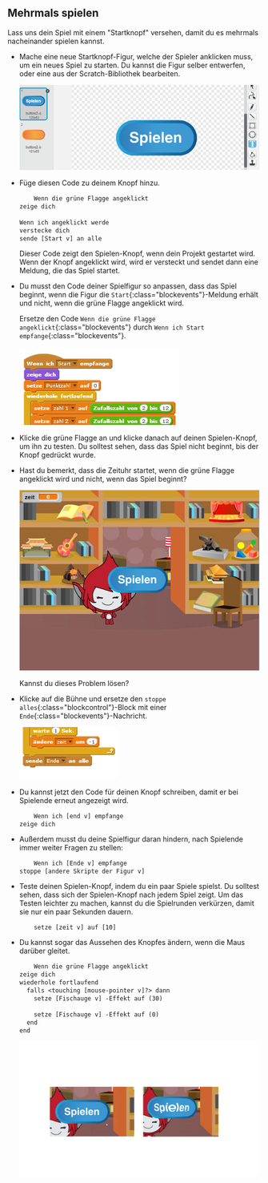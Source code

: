 ## Mehrmals spielen

Lass uns dein Spiel mit einem "Startknopf" versehen, damit du es mehrmals nacheinander spielen kannst.

+ Mache eine neue Startknopf-Figur, welche der Spieler anklicken muss, um ein neues Spiel zu starten. Du kannst die Figur selber entwerfen, oder eine aus der Scratch-Bibliothek bearbeiten.
    
    ![screenshot](images/brain-play.png)

+ Füge diesen Code zu deinem Knopf hinzu.
    
    ```blocks
        Wenn die grüne Flagge angeklickt
    zeige dich
    
    Wenn ich angeklickt werde
    verstecke dich
    sende [Start v] an alle
    ```
    
    Dieser Code zeigt den Spielen-Knopf, wenn dein Projekt gestartet wird. Wenn der Knopf angeklickt wird, wird er versteckt und sendet dann eine Meldung, die das Spiel startet.

+ Du musst den Code deiner Spielfigur so anpassen, dass das Spiel beginnt, wenn die Figur die `Start`{:class="blockevents"}-Meldung erhält und nicht, wenn die grüne Flagge angeklickt wird.
    
    Ersetze den Code `Wenn die grüne Flagge angeklickt`{:class="blockevents"} durch `Wenn ich Start empfange`{:class="blockevents"}.
    
    ![screenshot](images/brain-start.png)

+ Klicke die grüne Flagge an und klicke danach auf deinen Spielen-Knopf, um ihn zu testen. Du solltest sehen, dass das Spiel nicht beginnt, bis der Knopf gedrückt wurde.

+ Hast du bemerkt, dass die Zeituhr startet, wenn die grüne Flagge angeklickt wird und nicht, wenn das Spiel beginnt?
    
    ![screenshot](images/brain-timer-bug.png)
    
    Kannst du dieses Problem lösen?

+ Klicke auf die Bühne und ersetze den `stoppe alles`{:class="blockcontrol"}-Block mit einer `Ende`{:class="blockevents"}-Nachricht.
    
    ![screenshot](images/brain-end.png)

+ Du kannst jetzt den Code für deinen Knopf schreiben, damit er bei Spielende erneut angezeigt wird.
    
    ```blocks
        Wenn ich [end v] empfange
    zeige dich
    ```

+ Außerdem musst du deine Spielfigur daran hindern, nach Spielende immer weiter Fragen zu stellen:
    
    ```blocks
        Wenn ich [Ende v] empfange
    stoppe [andere Skripte der Figur v]
    ```

+ Teste deinen Spielen-Knopf, indem du ein paar Spiele spielst. Du solltest sehen, dass sich der Spielen-Knopf nach jedem Spiel zeigt. Um das Testen leichter zu machen, kannst du die Spielrunden verkürzen, damit sie nur ein paar Sekunden dauern.
    
    ```blocks
        setze [zeit v] auf [10]
    ```

+ Du kannst sogar das Aussehen des Knopfes ändern, wenn die Maus darüber gleitet.
    
    ```blocks
        Wenn die grüne Flagge angeklickt
    zeige dich
    wiederhole fortlaufend 
      falls <touching [mouse-pointer v]?> dann 
        setze [Fischauge v] -Effekt auf (30)
      
        setze [Fischauge v] -Effekt auf (0)
      end
    end
    ```
    
    ![screenshot](images/brain-fisheye.png)